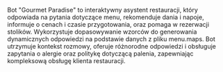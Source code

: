 Bot "Gourmet Paradise" to interaktywny asystent restauracji, który odpowiada na pytania dotyczące menu, rekomenduje dania i napoje, informuje o cenach i czasie przygotowania, oraz pomaga w rezerwacji stolików. Wykorzystuje dopasowywanie wzorców do generowania dynamicznych odpowiedzi na podstawie danych z pliku menu.maps. Bot utrzymuje kontekst rozmowy, oferuje różnorodne odpowiedzi i obsługuje zapytania o alergie oraz politykę dotyczącą palenia, zapewniając kompleksową obsługę klienta restauracji.
